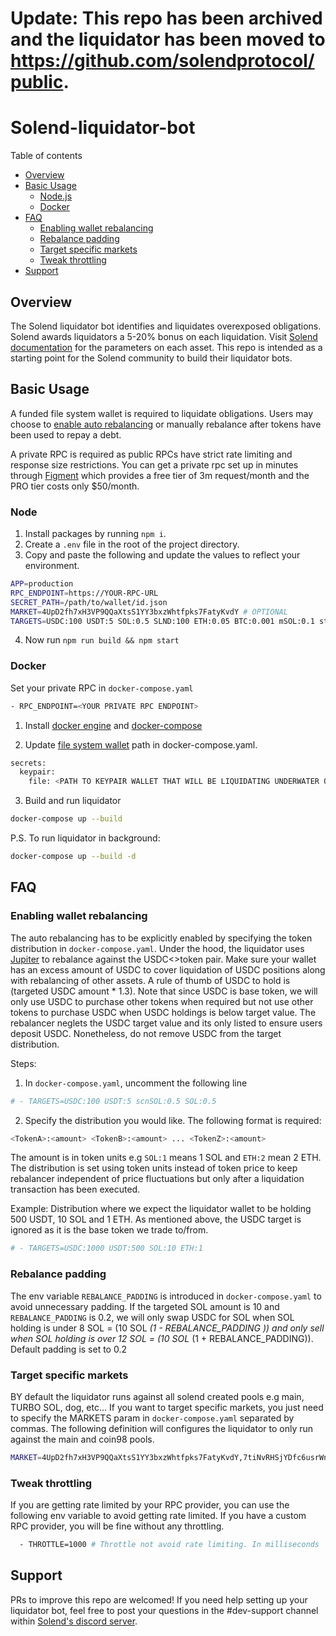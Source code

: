 # Update: This repo has been archived and the liquidator has been moved to https://github.com/solendprotocol/public.

# Solend-liquidator-bot

Table of contents

* [Overview](#overview)
* [Basic Usage](#basic-usage)
  * [Node.js](#node)
  * [Docker](#docker)
* [FAQ](#faq)
  * [Enabling wallet rebalancing](#enabling-wallet-rebalancing)
  * [Rebalance padding](#rebalance-padding)
  * [Target specific markets](#target-specific-markets)
  * [Tweak throttling](#tweak-throttling)
* [Support](#support)

## Overview

The Solend liquidator bot identifies and liquidates overexposed obligations. Solend awards liquidators a 5-20% bonus on each liquidation. Visit [Solend documentation](https://docs.solend.fi/protocol/parameters) for the parameters on each asset. This repo is intended as a starting point for the Solend community to build their liquidator bots.

## Basic Usage

A funded file system wallet is required to liquidate obligations. Users may choose to [enable auto rebalancing](#enabling-wallet-rebalancing) or manually rebalance after tokens have been used to repay a debt.

A private RPC is required as public RPCs have strict rate limiting and response size restrictions. You can get a private rpc set up in minutes through [Figment](https://www.figment.io/datahub/solana) which provides a free tier of 3m request/month and the PRO tier costs only $50/month.

### Node

1. Install packages by running `npm i`.
2. Create a `.env` file in the root of the project directory.
3. Copy and paste the following and update the values to reflect your
   environment.
```sh
APP=production
RPC_ENDPOINT=https://YOUR-RPC-URL
SECRET_PATH=/path/to/wallet/id.json
MARKET=4UpD2fh7xH3VP9QQaXtsS1YY3bxzWhtfpks7FatyKvdY # OPTIONAL
TARGETS=USDC:100 USDT:5 SOL:0.5 SLND:100 ETH:0.05 BTC:0.001 mSOL:0.1 stSOL:0.1 RAY:1 SRM:1 FTT:.125 ORCA:1 # OPTIONAL
```
4. Now run `npm run build && npm start`

### Docker

Set your private RPC in `docker-compose.yaml`

```sh
- RPC_ENDPOINT=<YOUR PRIVATE RPC ENDPOINT>
```

1. Install [docker engine](https://docs.docker.com/get-docker/) and [docker-compose](https://docs.docker.com/compose/install/)

2. Update [file system wallet](https://docs.solana.com/wallet-guide/file-system-wallet) path in docker-compose.yaml.

```sh
secrets:
  keypair:
    file: <PATH TO KEYPAIR WALLET THAT WILL BE LIQUIDATING UNDERWATER OBLIGATIONS>
```

3. Build and run liquidator

```sh
docker-compose up --build
```

P.S. To run liquidator in background:

```sh
docker-compose up --build -d
```

## FAQ

### Enabling wallet rebalancing

The auto rebalancing has to be explicitly enabled by specifying the token distribution in `docker-compose.yaml`. Under the hood, the liquidator uses [Jupiter](https://docs.jup.ag/) to rebalance against the USDC<>token pair. Make sure your wallet has an excess amount of USDC to cover liquidation of USDC positions along with rebalancing of other assets. A rule of thumb of USDC to hold is (targeted USDC amount * 1.3). Note that since USDC is base token, we will only use USDC to purchase other tokens when required but not use other tokens to purchase USDC when USDC holdings is below target value. The rebalancer neglets the USDC target value and its only listed to ensure users deposit USDC. Nonetheless, do not remove USDC from the target distribution.

Steps:

1. In `docker-compose.yaml`, uncomment the following line

```sh
# - TARGETS=USDC:100 USDT:5 scnSOL:0.5 SOL:0.5
```

2. Specify the distribution you would like. The following format is required:

```sh
<TokenA>:<amount> <TokenB>:<amount> ... <TokenZ>:<amount>
```

The amount is in token units e.g `SOL:1` means 1 SOL and `ETH:2` mean 2 ETH. The distribution is set using token units instead of token price to keep rebalancer  independent of price fluctuations but only after a liquidation transaction has been executed.

Example: Distribution where we expect the liquidator wallet to be holding 500 USDT, 10 SOL and 1 ETH. As mentioned above, the USDC target is ignored as it is the base token we trade to/from.

```sh
# - TARGETS=USDC:1000 USDT:500 SOL:10 ETH:1
```

### Rebalance padding

The env variable `REBALANCE_PADDING` is introduced in `docker-compose.yaml` to avoid unnecessary padding. If the targeted SOL amount is 10 and `REBALANCE_PADDING` is 0.2, we will only swap USDC for SOL when SOL holding is under 8 SOL = (10 SOL *(1 - REBALANCE_PADDING )) and only sell when SOL holding is over 12 SOL = (10 SOL* (1 + REBALANCE_PADDING)). Default padding is set to 0.2

### Target specific markets

BY default the liquidator runs against all solend created pools e.g main, TURBO SOL, dog, etc... If you want to target specific markets, you just need to specify the MARKETS param in `docker-compose.yaml` separated by commas. The following definition will configures the liquidator to only run against the main and coin98 pools.

```sh
MARKET=4UpD2fh7xH3VP9QQaXtsS1YY3bxzWhtfpks7FatyKvdY,7tiNvRHSjYDfc6usrWnSNPyuN68xQfKs1ZG2oqtR5F46
```

### Tweak throttling

If you are getting rate limited by your RPC provider, you can use the following env variable to avoid getting rate limited. If you have a custom RPC provider, you will be fine without any throttling.

```sh
  - THROTTLE=1000 # Throttle not avoid rate limiting. In milliseconds
```

## Support

PRs to improve this repo are welcomed! If you need help setting up your liquidator bot, feel free to post your questions in the #dev-support channel within [Solend's discord server](https://discord.gg/exscEFpB7s).
